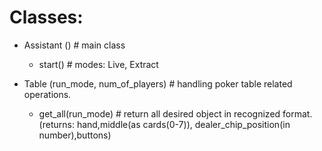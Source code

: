 # Classes: 
- Assistant ()  # main class  
    - start()  # modes: Live, Extract    

- Table (run_mode, num_of_players)  # handling poker table related operations.
    - get_all(run_mode)  # return all desired object in recognized format.  
    (returns: hand,middle(as cards(0-7)), dealer_chip_position(in number),buttons)